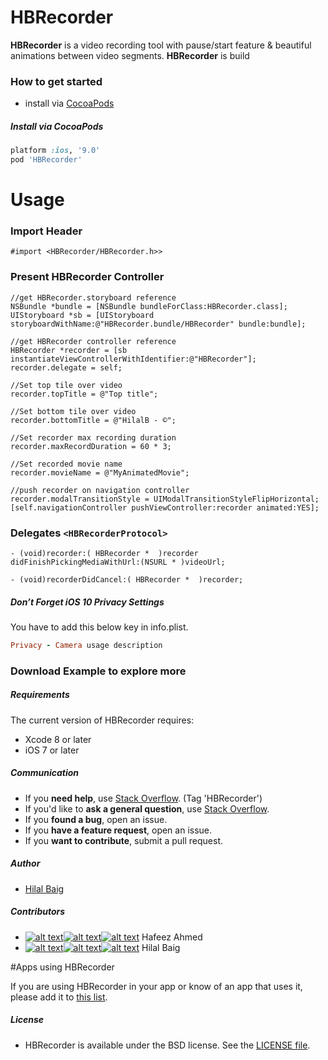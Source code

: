 # HBRecorder
**HBRecorder** is a video recording tool with pause/start feature & beautiful animations between video segments. **HBRecorder** is build

### How to get started
- install via [CocoaPods](http://cocoapods.org)


##### Install via CocoaPods

```ruby
platform :ios, '9.0'
pod 'HBRecorder'
```

# Usage

### Import Header
`#import <HBRecorder/HBRecorder.h>>`

### Present HBRecorder Controller

```objc
//get HBRecorder.storyboard reference
NSBundle *bundle = [NSBundle bundleForClass:HBRecorder.class];
UIStoryboard *sb = [UIStoryboard storyboardWithName:@"HBRecorder.bundle/HBRecorder" bundle:bundle];

//get HBRecorder controller reference
HBRecorder *recorder = [sb instantiateViewControllerWithIdentifier:@"HBRecorder"];
recorder.delegate = self;

//Set top tile over video
recorder.topTitle = @"Top title";

//Set bottom tile over video
recorder.bottomTitle = @"HilalB - ©";

//Set recorder max recording duration
recorder.maxRecordDuration = 60 * 3;

//Set recorded movie name
recorder.movieName = @"MyAnimatedMovie";

//push recorder on navigation controller
recorder.modalTransitionStyle = UIModalTransitionStyleFlipHorizontal;
[self.navigationController pushViewController:recorder animated:YES];
```

### Delegates `<HBRecorderProtocol>`
```objc
- (void)recorder:( HBRecorder *  )recorder  didFinishPickingMediaWithUrl:(NSURL * )videoUrl;

- (void)recorderDidCancel:( HBRecorder *  )recorder;
```

##### Don’t Forget iOS 10 Privacy Settings
You have to add this below key in info.plist.
```ruby
Privacy - Camera usage description
```
### Download Example to explore more



##### Requirements 
The current version of HBRecorder requires:
- Xcode 8 or later
- iOS 7 or later


##### Communication

- If you **need help**, use [Stack Overflow](http://stackoverflow.com/questions/tagged/hbrecorder). (Tag 'HBRecorder')
- If you'd like to **ask a general question**, use [Stack Overflow](http://stackoverflow.com/questions/tagged/hbrecorder).
- If you **found a bug**, open an issue.
- If you **have a feature request**, open an issue.
- If you **want to contribute**, submit a pull request.

##### Author
- [Hilal Baig](https://github.com/hilalbaig)


##### Contributors
- [![alt text][1.1]][1][![alt text][2.1]][2][![alt text][3.1]][3] Hafeez Ahmed 
- [![alt text][1.1]][4][![alt text][2.1]][5][![alt text][3.1]][6] Hilal Baig 



<!-- links to your social media accounts -->
[1]: http://www.twitter.com/imhafeezkpk
[2]: https://www.facebook.com/imhafeezkpk
[3]: http://www.github.com/imhafeez

<!-- links to your social media accounts -->
[4]: http://www.twitter.com/hilalbaig
[5]: http://www.facebook.com/hilalbaig
[6]: http://www.github.com/hilalbaig

<!-- links to social media icons -->
[1.1]: http://i.imgur.com/wWzX9uB.png (twitter icon without padding)
[2.1]: http://i.imgur.com/fep1WsG.png (facebook icon without padding)
[3.1]: http://i.imgur.com/9I6NRUm.png (github icon without padding)

#Apps using HBRecorder

If you are using HBRecorder in your app or know of an app that uses it, please add it to  [this list](https://github.com/hilalbaig/HBRecorder/wiki/Apps-using-HBRecorder).

##### License
- HBRecorder is available under the BSD license. See the [LICENSE file](https://github.com/hilalbaig/HBRecorder/blob/master/LICENSE).

